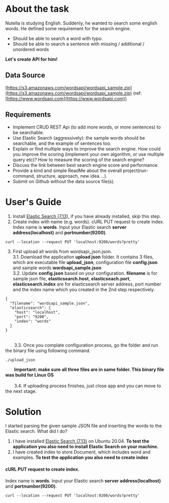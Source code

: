 # About the task
Nutella is studying English. Suddenly, he wanted to search some english words. He defined some requirement for the search engine.
* Should be able to search a word with typo.
* Should be able to search a sentence with missing / additional / unordered words

**Let's create API for him!**

## Data Source
[https://s3.amazonaws.com/wordsapi/wordsapi_sample.zip](https://s3.amazonaws.com/wordsapi/wordsapi_sample.zip)
(ref: [https://www.wordsapi.com](https://www.wordsapi.com))

## Requirements
* Implement CRUD REST Api (to add more words, or more sentences) to be searchable.
* Use Elastic Search (aggressively): the sample words should be searchable, and the example of sentences too.
* Explain or find multiple ways to improve the search engine. How could you improve the scoring (implement your own algorithm, or use multiple query etc)? How to measure the scoring of the search engine?
* Discuss the link between best search engine score and performance.
* Provide a kind and simple ReadMe about the overall project(run-command, structure, approach, new idea ...).
* Submit on Github without the data source file(s).

# User's Guide
1. Install [Elastic Search (7.13)](https://www.elastic.co/guide/en/elasticsearch/reference/current/getting-started.html), if you have already installed, skip this step.
2. Create index with name (e.g. words).
cURL PUT request to create index.
Index name is **words**. Input your Elastic search **server address(localhost)** and **portnumber(9200)**.
```
curl --location --request PUT 'localhost:9200/words?pretty'
```
3. First upload all words from wordsapi_json.json.
<br />3.1. Download the application **upload json** folder. It contains 3 files, which are executable file **upload_json**, configuration file **config.json** and sample words **wordsapi_sample.json**
<br />3.2. Update **config.json** based on your configuration. **filename** is for sample json file, **elasticsearch.host**, **elasticseach.port**, **elasticsearch.index** are for elasticsearch server address, port number and the index name which you created in the 2nd step respectively.
```
{
  "filename": "wordsapi_sample.json",
  "elasticsearch": {
    "host": "localhost",
    "port": "9200",
    "index": "words"
  }
}
```
<br />&emsp;&emsp;3.3. Once you complate configuration process, go the folder and run the binary file using following command.
```
./upload_json
```
&emsp;&emsp;**Important: make sure all three files are in same folder. This binary file was build for Linux OS**
<br />
<br />&emsp;&emsp;3.4. If uploading process finishes, just close app and you can move to the next stage.


# Solution
I started parsing the given sample JSON file and inserting the words to the Elastic search. What did I do?
1. I have installed [Elastic Search (7.13)](https://www.elastic.co/guide/en/elasticsearch/reference/current/getting-started.html) on Ubuntu 20.04. **To test the application you also need to install Elastic Search on your machine.**
2. I have created index to store Document, which includes word and examples. **To test the application you also need to create index** 
#### cURL PUT request to create index.
Index name is **words**. Input your Elastic search **server address(localhost)** and **portnumber(9200)**.
```
curl --location --request PUT 'localhost:9200/words?pretty'
```

